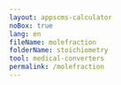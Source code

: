 ```yaml
---
layout: appscms-calculator
noBox: true
lang: en
fileName: molefraction
folderName: stoichiometry
tool: medical-converters
permalink: /molefraction
---
```



